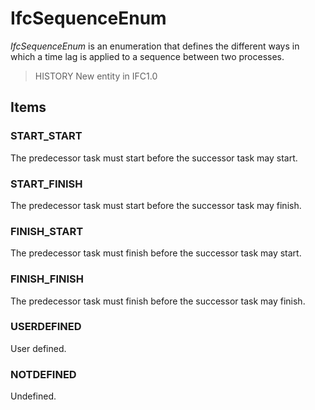 # IfcSequenceEnum

_IfcSequenceEnum_ is an enumeration that defines the different ways in which a time lag is applied to a sequence between two processes.

> HISTORY New entity in IFC1.0

## Items

### START_START
The predecessor task must start before the successor task may start.

### START_FINISH
The predecessor task must start before the successor task may finish.

### FINISH_START
The predecessor task must finish before the successor task may start.

### FINISH_FINISH
The predecessor task must finish before the successor task may finish.

### USERDEFINED
User defined.

### NOTDEFINED
Undefined.
